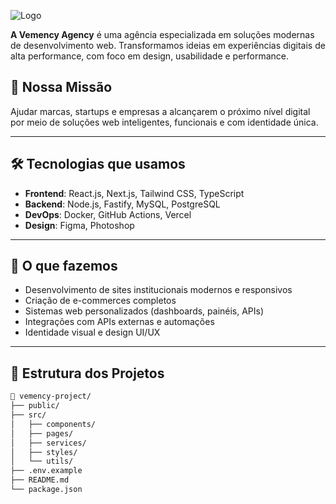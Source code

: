 ![Logo](https://i.imgur.com/MSaKylX.png)

**A Vemency Agency** é uma agência especializada em soluções modernas de desenvolvimento web. Transformamos ideias em experiências digitais de alta performance, com foco em design, usabilidade e performance.

## 🚀 Nossa Missão

Ajudar marcas, startups e empresas a alcançarem o próximo nível digital por meio de soluções web inteligentes, funcionais e com identidade única.

---

## 🛠️ Tecnologias que usamos

- **Frontend**: React.js, Next.js, Tailwind CSS, TypeScript
- **Backend**: Node.js, Fastify, MySQL, PostgreSQL
- **DevOps**: Docker, GitHub Actions, Vercel
- **Design**: Figma, Photoshop

---

## 💼 O que fazemos

- Desenvolvimento de sites institucionais modernos e responsivos
- Criação de e-commerces completos
- Sistemas web personalizados (dashboards, painéis, APIs)
- Integrações com APIs externas e automações
- Identidade visual e design UI/UX

---

## 📂 Estrutura dos Projetos

```bash
📁 vemency-project/
├── public/
├── src/
│   ├── components/
│   ├── pages/
│   ├── services/
│   ├── styles/
│   └── utils/
├── .env.example
├── README.md
└── package.json

